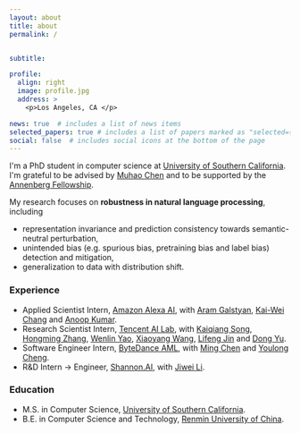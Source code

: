 ```yaml
---
layout: about
title: about
permalink: /


subtitle: 

profile:
  align: right
  image: profile.jpg
  address: >
    <p>Los Angeles, CA </p>

news: true  # includes a list of news items
selected_papers: true # includes a list of papers marked as "selected={true}"
social: false  # includes social icons at the bottom of the page
---
```


I'm a PhD student in computer science at [University of Southern California](https://www.usc.edu/). I'm grateful to be advised by [Muhao Chen](https://muhaochen.github.io) and to be supported by the [Annenberg Fellowship](https://graduateschool.usc.edu/fellowships/fellowships-for-phd-students/).

My research focuses on **robustness in natural language processing**, including
* representation invariance and prediction consistency towards semantic-neutral perturbation,
* unintended bias (e.g. spurious bias, pretraining bias and label bias) detection and mitigation,
* generalization to data with distribution shift.

### Experience
* Applied Scientist Intern, [Amazon Alexa AI](https://www.amazon.science/tag/alexa), with [Aram Galstyan](https://scholar.google.com/citations?user=rJTwW0MAAAAJ&hl=en), [Kai-Wei Chang](http://web.cs.ucla.edu/~kwchang/) and [Anoop Kumar](https://www.linkedin.com/in/anoop-kumar-293191/).
* Research Scientist Intern, [Tencent AI Lab](https://ai.tencent.com/ailab/nlp/en/index.html), with [Kaiqiang Song](https://scholar.google.com/citations?user=PHoJwakAAAAJ&hl=en), [Hongming Zhang](https://panda0881.github.io/Hongming_Homepage/), [Wenlin Yao](https://wenlinyao.github.io/), [Xiaoyang Wang](https://scholar.google.com/citations?user=EeppWmkAAAAJ&hl=en), [Lifeng Jin](https://scholar.google.com/citations?user=14pGUsIAAAAJ&hl=en) and [Dong Yu](https://sites.google.com/view/dongyu888/).
* Software Engineer Intern, [ByteDance AML](https://www.bytedance.com/en/), with [Ming Chen](https://www.linkedin.com/in/velicue/) and [Youlong Cheng](https://www.linkedin.com/in/youlongcheng/).
* R&D Intern -> Engineer, [Shannon.AI](https://www.shannonai.com/en), with [Jiwei Li](https://nlp.stanford.edu/~bdlijiwei/). 

### Education 
* M.S. in Computer Science, [University of Southern California](https://www.usc.edu/).
* B.E. in Computer Science and Technology, [Renmin University of China](https://www.ruc.edu.cn/en).


